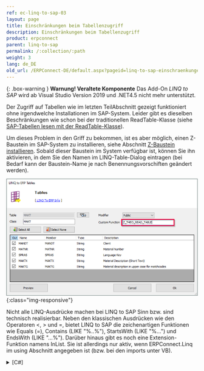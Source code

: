 ```yaml
---
ref: ec-linq-to-sap-03
layout: page
title: Einschränkungen beim Tabellenzugriff
description: Einschränkungen beim Tabellenzugriff
product: erpconnect
parent: linq-to-sap
permalink: /:collection/:path
weight: 3
lang: de_DE
old_url: /ERPConnect-DE/default.aspx?pageid=linq-to-sap-einschraenkungen-beim-tabellenzugriff
---
```


{: .box-warning }
**Warnung! Veraltete Komponente** 
Das Add-On *LINQ to SAP* wird ab Visual Studio Version 2019 und .NET4.5 nicht mehr unterstützt.


Der Zugriff auf Tabellen wie im letzten TeilAbschnitt gezeigt funktioniert ohne irgendwelche Installationen im SAP-System. Leider gibt es dieselben Beschränkungen wie schon bei der traditionellen ReadTable-Klasse (siehe [SAP-Tabellen lesen mit der ReadTable-Klasse](../spezialklassen/sap-tabellen-lesen-mit-der-readtable-klasse)).

Um dieses Problem in den Griff zu bekommen, ist es aber möglich, einen Z-Baustein im SAP-System zu installieren, siehe Abschnitt [Z-Baustein installieren](../sap-customizing/umgehung-der-einschraenkungen-bei-der-tabellenextraktion). Sobald dieser Baustein im System verfügbar ist, können Sie ihn aktivieren, in dem Sie den Namen im LINQ-Table-Dialog eintragen (bei Bedarf kann der Baustein-Name je nach Benennungsvorschiften geändert werden). 

![LINQToERP-Tables-004](/img/content/LINQToERP-Tables-004.png){:class="img-responsive"}

Nicht alle LINQ-Ausdrücke machen bei LINQ to SAP Sinn bzw. sind technisch realisierbar. Neben den klassischen Ausdrücken wie den Operatoren <, > und =, bietet LINQ to SAP die zeichenartigen Funktionen wie Equals (=), Contains (LIKE "%..%"), StartsWith (LIKE "%...") und EndsWith (LIKE "…%"). Darüber hinaus gibt es noch eine Extension-Funktion namens InList. Sie ist allerdings nur aktiv, wenn ERPConnect.Linq im using Abschnitt angegeben ist (bzw. bei den imports unter VB). 

<details>
<summary>[C#]</summary>
{% highlight csharp %}
using ERPConnect.Linq; 
  
[…] 
  
var MyTexts = from t in sc.MAKTList 
         where t.MATNR.StartsWith("100") 
         && t.SPRAS.InList("D","E") 
         select t;
{% endhighlight %}
</details>
